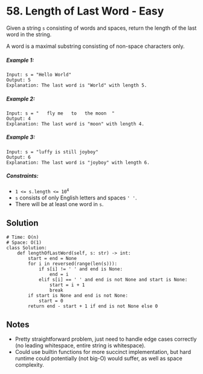 # 58. Length of Last Word - Easy

Given a string `s` consisting of words and spaces, return the length of the last word in the string.

A word is a maximal substring consisting of non-space characters only.

##### Example 1:

```
Input: s = "Hello World"
Output: 5
Explanation: The last word is "World" with length 5.
```

##### Example 2:

```
Input: s = "   fly me   to   the moon  "
Output: 4
Explanation: The last word is "moon" with length 4.
```

##### Example 3:

```
Input: s = "luffy is still joyboy"
Output: 6
Explanation: The last word is "joyboy" with length 6.
```

##### Constraints:

- <code>1 <= s.length <= 10<sup>4</sup></code>
- `s` consists of only English letters and spaces `' '`.
- There will be at least one word in `s`.

## Solution

```
# Time: O(n)
# Space: O(1)
class Solution:
    def lengthOfLastWord(self, s: str) -> int:
        start = end = None
        for i in reversed(range(len(s))):
            if s[i] != ' ' and end is None:
                end = i
            elif s[i] == ' ' and end is not None and start is None:
                start = i + 1
                break
        if start is None and end is not None:
            start = 0
        return end - start + 1 if end is not None else 0
```

## Notes
- Pretty straightforward problem, just need to handle edge cases correctly (no leading whitespace, entire string is whitespace).
- Could use builtin functions for more succinct implementation, but hard runtime could potentially (not big-O) would suffer, as well as space complexity.